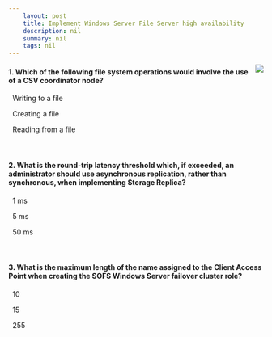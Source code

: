 ```yaml
---
    layout: post
    title: Implement Windows Server File Server high availability 
    description: nil
    summary: nil
    tags: nil
---
```



 <a target="_blank" href="https://docs.microsoft.com/en-us/learn/modules/implement-windows-server-file-server-high-availability/6-knowledge-check/"><i class="fas fa-external-link-alt"></i> </a>
 <img align="right" src="https://docs.microsoft.com/en-us/learn/achievements/implement-windows-server-file-server-high-availability.svg">
####  1. Which of the following file system operations would involve the use of a CSV coordinator node?


<i class='far fa-square'></i> &nbsp;&nbsp;Writing to a file

<i class='fas fa-check-square' style='color: Dodgerblue;'></i> &nbsp;&nbsp;Creating a file

<i class='far fa-square'></i> &nbsp;&nbsp;Reading from a file
<br />
<br />
<br />

####  2. What is the round-trip latency threshold which, if exceeded, an administrator should use asynchronous replication, rather than synchronous, when implementing Storage Replica?


<i class='far fa-square'></i> &nbsp;&nbsp;1 ms

<i class='fas fa-check-square' style='color: Dodgerblue;'></i> &nbsp;&nbsp;5 ms

<i class='far fa-square'></i> &nbsp;&nbsp;50 ms
<br />
<br />
<br />

####  3. What is the maximum length of the name assigned to the Client Access Point when creating the SOFS Windows Server failover cluster role?


<i class='far fa-square'></i> &nbsp;&nbsp;10

<i class='fas fa-check-square' style='color: Dodgerblue;'></i> &nbsp;&nbsp;15

<i class='far fa-square'></i> &nbsp;&nbsp;255
<br />
<br />
<br />
